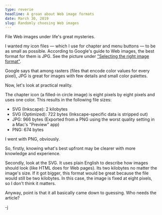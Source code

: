 ```yaml
---
type: reverie
headline: A groan about Web image formats
date: March 30, 2019
slug: Randomly choosing Web images
---
```


File Web images under life's great mysteries.

I wanted my icon files — which I use for chapter and menu buttons — to be as small as possible. According to Google's guide to Web images, the best format for them is JPG. See the picture under ["Selecting the right image format"](https://developers.google.com/web/fundamentals/performance/optimizing-content-efficiency/image-optimization).

Google says that among rasters (files that encode color values for every pixel), JPG is great for images with few details and small color palettes.

Now, let's look at practical reality. 

The chapter icon (a filled-in circle image) is eight pixels by eight pixels and uses one color. This results in the following file sizes:

* SVG (Inkscape): 2 kilobytes
* SVG (Optimized): 722 bytes (Inkscape-specific data is stripped out)
* JPG: 966 bytes (Exported from a PNG using the worst quality setting in a Mac's "Preview" app)
* PNG: 674 bytes

I went with PNG, obviously. 

So, firstly, knowing what's best upfront may be clearer with more knowledge and experience. 

Secondly, look at the SVG. It uses plain English to describe how images should look (like HTML does for Web pages). Its two kilobytes no matter the image's size. If it got bigger, this format would be great because the file would still be two kilobytes. In this case, the image is fixed at eight pixels, so I don't think it matters. 

Anyway, point is that it all basically came down to guessing. Who needs the article?

-j
